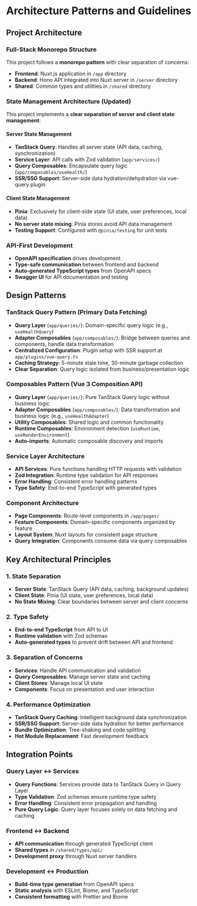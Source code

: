 # Architecture Patterns and Guidelines

## Project Architecture

### Full-Stack Monorepo Structure

This project follows a **monorepo pattern** with clear separation of concerns:

- **Frontend**: Nuxt.js application in `/app` directory
- **Backend**: Hono API integrated into Nuxt server in `/server` directory
- **Shared**: Common types and utilities in `/shared` directory

### State Management Architecture (Updated)

This project implements a **clear separation of server and client state management**:

#### Server State Management

- **TanStack Query**: Handles all server state (API data, caching, synchronization)
- **Service Layer**: API calls with Zod validation (`app/services/`)
- **Query Composables**: Encapsulate query logic (`app/composables/useHealth/`)
- **SSR/SSG Support**: Server-side data hydration/dehydration via vue-query plugin

#### Client State Management

- **Pinia**: Exclusively for client-side state (UI state, user preferences, local data)
- **No server state mixing**: Pinia stores avoid API data management
- **Testing Support**: Configured with `@pinia/testing` for unit tests

### API-First Development

- **OpenAPI specification** drives development
- **Type-safe communication** between frontend and backend
- **Auto-generated TypeScript types** from OpenAPI specs
- **Swagger UI** for API documentation and testing

## Design Patterns

### TanStack Query Pattern (Primary Data Fetching)

- **Query Layer** (`app/queries/`): Domain-specific query logic (e.g., `useHealthQuery`)
- **Adapter Composables** (`app/composables/`): Bridge between queries and components, handle data transformation
- **Centralized Configuration**: Plugin setup with SSR support at `app/plugins/vue-query.ts`
- **Caching Strategy**: 5-minute stale time, 30-minute garbage collection
- **Clear Separation**: Query logic isolated from business/presentation logic

### Composables Pattern (Vue 3 Composition API)

- **Query Layer** (`app/queries/`): Pure TanStack Query logic without business logic
- **Adapter Composables** (`app/composables/`): Data transformation and business logic (e.g., `useHealthAdapter`)
- **Utility Composables**: Shared logic and common functionality
- **Runtime Composables**: Environment detection (`useRuntime`, `useRenderEnvironment`)
- **Auto-imports**: Automatic composable discovery and imports

### Service Layer Architecture

- **API Services**: Pure functions handling HTTP requests with validation
- **Zod Integration**: Runtime type validation for API responses
- **Error Handling**: Consistent error handling patterns
- **Type Safety**: End-to-end TypeScript with generated types

### Component Architecture

- **Page Components**: Route-level components in `/app/pages/`
- **Feature Components**: Domain-specific components organized by feature
- **Layout System**: Nuxt layouts for consistent page structure
- **Query Integration**: Components consume data via query composables

## Key Architectural Principles

### 1. State Separation

- **Server State**: TanStack Query (API data, caching, background updates)
- **Client State**: Pinia (UI state, user preferences, local data)
- **No State Mixing**: Clear boundaries between server and client concerns

### 2. Type Safety

- **End-to-end TypeScript** from API to UI
- **Runtime validation** with Zod schemas
- **Auto-generated types** to prevent drift between API and frontend

### 3. Separation of Concerns

- **Services**: Handle API communication and validation
- **Query Composables**: Manage server state and caching
- **Client Stores**: Manage local UI state
- **Components**: Focus on presentation and user interaction

### 4. Performance Optimization

- **TanStack Query Caching**: Intelligent background data synchronization
- **SSR/SSG Support**: Server-side data hydration for better performance
- **Bundle Optimization**: Tree-shaking and code splitting
- **Hot Module Replacement**: Fast development feedback

## Integration Points

### Query Layer ↔ Services

- **Query Functions**: Services provide data to TanStack Query in Query Layer
- **Type Validation**: Zod schemas ensure runtime type safety
- **Error Handling**: Consistent error propagation and handling
- **Pure Query Logic**: Query layer focuses solely on data fetching and caching

### Frontend ↔ Backend

- **API communication** through generated TypeScript client
- **Shared types** in `/shared/types/api/`
- **Development proxy** through Nuxt server handlers

### Development ↔ Production

- **Build-time type generation** from OpenAPI specs
- **Static analysis** with ESLint, Biome, and TypeScript
- **Consistent formatting** with Prettier and Biome

